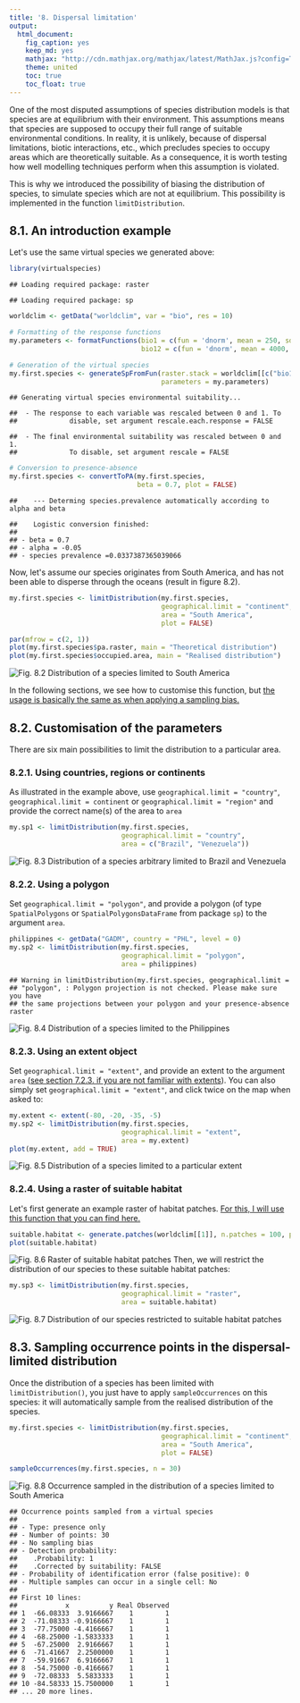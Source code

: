 ```yaml
---
title: '8. Dispersal limitation'
output:
  html_document:
    fig_caption: yes
    keep_md: yes
    mathjax: "http://cdn.mathjax.org/mathjax/latest/MathJax.js?config=TeX-AMS-MML_HTMLorMML"
    theme: united
    toc: true
    toc_float: true
---
```




One of the most disputed assumptions of species distribution models is that species are at equilibrium with their environment. This assumptions means that species are supposed to occupy their full range of suitable environmental conditions. In reality, it is unlikely, because of dispersal limitations, biotic interactions, etc., which precludes species to occupy areas which are theoretically suitable. As a consequence, it is worth testing how well modelling techniques perform when this assumption is violated.

This is why we introduced the possibility of biasing the distribution of species, to simulate species which are not at equilibrium. This possibility is implemented in the function `limitDistribution`.

## 8.1. An introduction example

Let's use the same virtual species we generated above:

```r
library(virtualspecies)
```

```
## Loading required package: raster
```

```
## Loading required package: sp
```

```r
worldclim <- getData("worldclim", var = "bio", res = 10)

# Formatting of the response functions
my.parameters <- formatFunctions(bio1 = c(fun = 'dnorm', mean = 250, sd = 50),
                                 bio12 = c(fun = 'dnorm', mean = 4000, sd = 2000))

# Generation of the virtual species
my.first.species <- generateSpFromFun(raster.stack = worldclim[[c("bio1", "bio12")]],
                                      parameters = my.parameters)
```

```
## Generating virtual species environmental suitability...
```

```
##  - The response to each variable was rescaled between 0 and 1. To
##             disable, set argument rescale.each.response = FALSE
```

```
##  - The final environmental suitability was rescaled between 0 and 1.
##             To disable, set argument rescale = FALSE
```

```r
# Conversion to presence-absence
my.first.species <- convertToPA(my.first.species,
                                beta = 0.7, plot = FALSE)
```

```
##    --- Determing species.prevalence automatically according to alpha and beta
```

```
##    Logistic conversion finished:
##               
## - beta = 0.7
## - alpha = -0.05
## - species prevalence =0.0337387365039066
```



Now, let's assume our species originates from South America, and has not been able to disperse through the oceans (result in figure 8.2).


```r
my.first.species <- limitDistribution(my.first.species, 
                                      geographical.limit = "continent",
                                      area = "South America",
                                      plot = FALSE)

par(mfrow = c(2, 1))
plot(my.first.species$pa.raster, main = "Theoretical distribution")
plot(my.first.species$occupied.area, main = "Realised distribution")
```

![Fig. 8.2 Distribution of a species limited to South America](08-dispersallimitation_files/figure-html/dist2-1.png)

In the following sections, we see how to customise this function, but [the usage is basically the same as when applying a sampling bias.](07-sampleoccurrences.html#uneven-sampling-intensity)  
  


## 8.2. Customisation of the parameters

There are six main possibilities to limit the distribution to a particular area.

### 8.2.1. Using countries, regions or continents

As illustrated in the example above, use `geographical.limit = "country"`, `geographical.limit = continent` or `geographical.limit = "region"` and provide the correct name(s) of the area to `area`


```r
my.sp1 <- limitDistribution(my.first.species, 
                            geographical.limit = "country",
                            area = c("Brazil", "Venezuela"))
```

![Fig. 8.3 Distribution of a species arbitrary limited to Brazil and Venezuela](08-dispersallimitation_files/figure-html/dist3-1.png)


### 8.2.2. Using a polygon

Set `geographical.limit = "polygon"`, and provide a polygon (of type `SpatialPolygons` or `SpatialPolygonsDataFrame` from package `sp`) to the argument `area`.


```r
philippines <- getData("GADM", country = "PHL", level = 0)
my.sp2 <- limitDistribution(my.first.species, 
                            geographical.limit = "polygon",
                            area = philippines)
```

```
## Warning in limitDistribution(my.first.species, geographical.limit =
## "polygon", : Polygon projection is not checked. Please make sure you have
## the same projections between your polygon and your presence-absence raster
```

![Fig. 8.4 Distribution of a species limited to the Philippines](08-dispersallimitation_files/figure-html/dist4-1.png)

### 8.2.3. Using an extent object  
Set `geographical.limit = "extent"`, and provide an extent to the argument `area` ([see section 7.2.3. if you are not familiar with extents](07-sampleoccurrences.html#providing-an-extent-object)). You can also simply set `geographical.limit = "extent"`, and click twice on the map when asked to:


```r
my.extent <- extent(-80, -20, -35, -5)
my.sp2 <- limitDistribution(my.first.species, 
                            geographical.limit = "extent",
                            area = my.extent)
plot(my.extent, add = TRUE)
```

![Fig. 8.5 Distribution of a species limited to a particular extent](08-dispersallimitation_files/figure-html/dist5-1.png)

### 8.2.4. Using a raster of suitable habitat
Let's first generate an example raster of habitat patches. [For this, I will use this function
that you can find here.](https://github.com/Farewe/CooccurrenceIssue/blob/master/scripts/functions/patch_generation.R)



```r
suitable.habitat <- generate.patches(worldclim[[1]], n.patches = 100, patch.size = 300)
plot(suitable.habitat)
```

![Fig. 8.6 Raster of suitable habitat patches](08-dispersallimitation_files/figure-html/dist5c-1.png)
Then, we will restrict the distribution of our species to these suitable habitat patches:


```r
my.sp3 <- limitDistribution(my.first.species, 
                            geographical.limit = "raster",
                            area = suitable.habitat)
```

![Fig. 8.7 Distribution of our species restricted to suitable habitat patches](08-dispersallimitation_files/figure-html/dist5d-1.png)

                            
## 8.3. Sampling occurrence points in the dispersal-limited distribution

Once the distribution of a species has been limited with `limitDistribution()`, you just have to apply `sampleOccurrences` on this species: it will automatically sample from the realised distribution of the species.


```r
my.first.species <- limitDistribution(my.first.species, 
                                      geographical.limit = "continent",
                                      area = "South America",
                                      plot = FALSE)

sampleOccurrences(my.first.species, n = 30)
```

![Fig. 8.8 Occurrence sampled in the distribution of a species limited to South America](08-dispersallimitation_files/figure-html/dist6-1.png)

```
## Occurrence points sampled from a virtual species
## 
## - Type: presence only
## - Number of points: 30
## - No sampling bias
## - Detection probability: 
##    .Probability: 1
##    .Corrected by suitability: FALSE
## - Probability of identification error (false positive): 0
## - Multiple samples can occur in a single cell: No
## 
## First 10 lines: 
##            x          y Real Observed
## 1  -66.08333  3.9166667    1        1
## 2  -71.08333 -0.9166667    1        1
## 3  -77.75000 -4.4166667    1        1
## 4  -68.25000 -1.5833333    1        1
## 5  -67.25000  2.9166667    1        1
## 6  -71.41667  2.2500000    1        1
## 7  -59.91667  6.9166667    1        1
## 8  -54.75000 -0.4166667    1        1
## 9  -72.08333  5.5833333    1        1
## 10 -84.58333 15.7500000    1        1
## ... 20 more lines.
```
